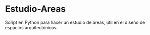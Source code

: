 # Estudio-Areas
Script en Python para hacer un estudio de áreas, útil en el diseño de espacios arquitectónicos. 
